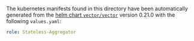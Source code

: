 The kubernetes manifests found in this directory have been automatically generated
from the [helm chart `vector/vector`](https://github.com/vectordotdev/helm-charts/tree/master/charts/vector)
version 0.21.0 with the following `values.yaml`:

```yaml
role: Stateless-Aggregator
```
